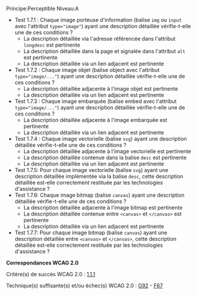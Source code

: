 Principe:Perceptible
Niveau:A

+ Test 1.7.1 : Chaque image porteuse d'information (balise `img` ou `input` avec l'attribut `type="image"`) ayant une description détaillée vérifie-t-elle une de ces conditions ?
  + La description détaillée via l'adresse référencée dans l'attribut `longdesc` est pertinente
  + La description détaillée dans la page et signalée dans l'attribut `alt` est pertinente
  + La description détaillée via un lien adjacent est pertinente
+ Test 1.7.2 : Chaque image objet (balise object avec l'attribut `type="image/..."`) ayant une description détaillée vérifie-t-elle une de ces conditions ?
  + La description détaillée adjacente à l'image objet est pertinente
  + La description détaillée via un lien adjacent est pertinente
+ Test 1.7.3 : Chaque image embarquée (balise embed avec l'attribut `type="image/..."`) ayant une description détaillée vérifie-t-elle une de ces conditions ?
  + La description détaillée adjacente à l'image embarquée est pertinente
  + La description détaillée via un lien adjacent est pertinente
+ Test 1.7.4 : Chaque image vectorielle (balise `svg`) ayant une description détaillée vérifie-t-elle une de ces conditions ?
  + La description détaillée adjacente à l'image vectorielle est pertinente
  + La description détaillée contenue dans la balise `desc` est pertinente
  + La description détaillée via un lien adjacent est pertinente
+ Test 1.7.5: Pour chaque image vectorielle (balise `svg`) ayant une description détaillée implémentée via la balise `desc`, cette description détaillée est-elle correctement restituée par les technologies d'assistance ?
+ Test 1.7.6: Chaque image bitmap (balise `canvas`) ayant une description détaillée vérifie-t-elle une de ces conditions ?
  + La description détaillée adjacente à l'image bitmap est pertinente
  + La description détaillée contenue entre `<canvas>` et `</canvas>` est pertinente
  + La description détaillée via un lien adjacent est pertinente
+ Test 1.7.7: Pour chaque image bitmap (balise `canvas`) ayant une description détaillée entre `<canvas>` et `</canvas>`, cette description détaillée est-elle correctement restituée par les technologies d'assistance ?

**Correspondances WCAG 2.0**

Critère(s) de succès WCAG 2.0 : [1.1.1](http://www.w3.org/Translations/WCAG20-fr/#text-equiv-all)

Technique(s) suffisante(s) et/ou échec(s) WCAG 2.0 : [G92](http://www.w3.org/TR/WCAG-TECHS/G92.html) - [F67](http://www.w3.org/TR/WCAG-TECHS/F67.html)
